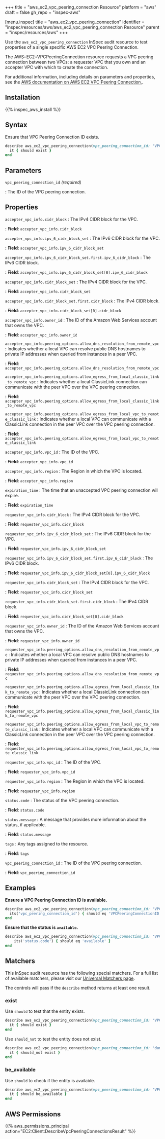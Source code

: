 +++
title = "aws_ec2_vpc_peering_connection Resource"
platform = "aws"
draft = false
gh_repo = "inspec-aws"

[menu.inspec]
title = "aws_ec2_vpc_peering_connection"
identifier = "inspec/resources/aws/aws_ec2_vpc_peering_connection Resource"
parent = "inspec/resources/aws"
+++

Use the `aws_ec2_vpc_peering_connection` InSpec audit resource to test properties of a single specific AWS EC2 VPC Peering Connection.

The AWS::EC2::VPCPeeringConnection resource requests a VPC peering connection between two VPCs: a requester VPC that you own and an accepter VPC with which to create the connection.

For additional information, including details on parameters and properties, see the [AWS documentation on AWS EC2 VPC Peering Connection.](https://docs.aws.amazon.com/AWSCloudFormation/latest/UserGuide/aws-resource-ec2-vpcpeeringconnection.html).

## Installation

{{% inspec_aws_install %}}

## Syntax

Ensure that VPC Peering Connection ID exists.

```ruby
describe aws_ec2_vpc_peering_connection(vpc_peering_connection_id: 'VPCPeeringConnectionID') do
  it { should exist }
end
```

## Parameters

`vpc_peering_connection_id` _(required)_

: The ID of the VPC peering connection.

## Properties

`accepter_vpc_info.cidr_block`
: The IPv4 CIDR block for the VPC.

: **Field**: `accepter_vpc_info.cidr_block`

`accepter_vpc_info.ipv_6_cidr_block_set`
: The IPv6 CIDR block for the VPC.

: **Field**: `accepter_vpc_info.ipv_6_cidr_block_set`

`accepter_vpc_info.ipv_6_cidr_block_set.first.ipv_6_cidr_block`
: The IPv6 CIDR block.

: **Field**: `accepter_vpc_info.ipv_6_cidr_block_set[0].ipv_6_cidr_block`

`accepter_vpc_info.cidr_block_set`
: The IPv4 CIDR block for the VPC.

: **Field**: `accepter_vpc_info.cidr_block_set`

`accepter_vpc_info.cidr_block_set.first.cidr_block`
: The IPv4 CIDR block.

: **Field**: `accepter_vpc_info.cidr_block_set[0].cidr_block`

`accepter_vpc_info.owner_id`
: The ID of the Amazon Web Services account that owns the VPC.

: **Field**: `accepter_vpc_info.owner_id`

`accepter_vpc_info.peering_options.allow_dns_resolution_from_remote_vpc`
: Indicates whether a local VPC can resolve public DNS hostnames to private IP addresses when queried from instances in a peer VPC.

: **Field**: `accepter_vpc_info.peering_options.allow_dns_resolution_from_remote_vpc`

`accepter_vpc_info.peering_options.allow_egress_from_local_classic_link_to_remote_vpc`
: Indicates whether a local ClassicLink connection can communicate with the peer VPC over the VPC peering connection.

: **Field**: `accepter_vpc_info.peering_options.allow_egress_from_local_classic_link_to_remote_vpc`

`accepter_vpc_info.peering_options.allow_egress_from_local_vpc_to_remote_classic_link`
: Indicates whether a local VPC can communicate with a ClassicLink connection in the peer VPC over the VPC peering connection.

: **Field**: `accepter_vpc_info.peering_options.allow_egress_from_local_vpc_to_remote_classic_link`

`accepter_vpc_info.vpc_id`
: The ID of the VPC.

: **Field**: `accepter_vpc_info.vpc_id`

`accepter_vpc_info.region`
: The Region in which the VPC is located.

: **Field**: `accepter_vpc_info.region`

`expiration_time`
: The time that an unaccepted VPC peering connection will expire.

: **Field**: `expiration_time`

`requester_vpc_info.cidr_block`
: The IPv4 CIDR block for the VPC.

: **Field**: `requester_vpc_info.cidr_block`

`requester_vpc_info.ipv_6_cidr_block_set`
: The IPv6 CIDR block for the VPC.

: **Field**: `requester_vpc_info.ipv_6_cidr_block_set`

`requester_vpc_info.ipv_6_cidr_block_set.first.ipv_6_cidr_block`
: The IPv6 CIDR block.

: **Field**: `requester_vpc_info.ipv_6_cidr_block_set[0].ipv_6_cidr_block`

`requester_vpc_info.cidr_block_set`
: The IPv4 CIDR block for the VPC.

: **Field**: `requester_vpc_info.cidr_block_set`

`requester_vpc_info.cidr_block_set.first.cidr_block`
: The IPv4 CIDR block.

: **Field**: `requester_vpc_info.cidr_block_set[0].cidr_block`

`requester_vpc_info.owner_id`
: The ID of the Amazon Web Services account that owns the VPC.

: **Field**: `requester_vpc_info.owner_id`

`requester_vpc_info.peering_options.allow_dns_resolution_from_remote_vpc`
: Indicates whether a local VPC can resolve public DNS hostnames to private IP addresses when queried from instances in a peer VPC.

: **Field**: `requester_vpc_info.peering_options.allow_dns_resolution_from_remote_vpc`

`requester_vpc_info.peering_options.allow_egress_from_local_classic_link_to_remote_vpc`
: Indicates whether a local ClassicLink connection can communicate with the peer VPC over the VPC peering connection.

: **Field**: `requester_vpc_info.peering_options.allow_egress_from_local_classic_link_to_remote_vpc`

`requester_vpc_info.peering_options.allow_egress_from_local_vpc_to_remote_classic_link`
: Indicates whether a local VPC can communicate with a ClassicLink connection in the peer VPC over the VPC peering connection.

: **Field**: `requester_vpc_info.peering_options.allow_egress_from_local_vpc_to_remote_classic_link`

`requester_vpc_info.vpc_id`
: The ID of the VPC.

: **Field**: `requester_vpc_info.vpc_id`

`requester_vpc_info.region`
: The Region in which the VPC is located.

: **Field**: `requester_vpc_info.region`

`status.code`
: The status of the VPC peering connection.

: **Field**: `status.code`

`status.message`
: A message that provides more information about the status, if applicable.

: **Field**: `status.message`

`tags`
: Any tags assigned to the resource.

: **Field**: `tags`

`vpc_peering_connection_id`
: The ID of the VPC peering connection.

: **Field**: `vpc_peering_connection_id`

## Examples

**Ensure a VPC Peering Connection ID is available.**

```ruby
describe aws_ec2_vpc_peering_connection(vpc_peering_connection_id: 'VPCPeeringConnectionID') do
  its('vpc_peering_connection_id') { should eq 'VPCPeeringConnectionID' }
end
```

**Ensure that the status is `available`.**

```ruby
describe aws_ec2_vpc_peering_connection(vpc_peering_connection_id: 'VPCPeeringConnectionID') do
    its('status.code') { should eq 'available' }
end
```

## Matchers

This InSpec audit resource has the following special matchers. For a full list of available matchers, please visit our [Universal Matchers page](https://www.inspec.io/docs/reference/matchers/).

The controls will pass if the `describe` method returns at least one result.

### exist

Use `should` to test that the entity exists.

```ruby
describe aws_ec2_vpc_peering_connection(vpc_peering_connection_id: 'VPCPeeringConnectionID') do
  it { should exist }
end
```

Use `should_not` to test the entity does not exist.

```ruby
describe aws_ec2_vpc_peering_connection(vpc_peering_connection_id: 'dummy') do
  it { should_not exist }
end
```

### be_available

Use `should` to check if the entity is available.

```ruby
describe aws_ec2_vpc_peering_connection(vpc_peering_connection_id: 'VPCPeeringConnectionID') do
  it { should be_available }
end
```

## AWS Permissions

{{% aws_permissions_principal action="EC2:Client:DescribeVpcPeeringConnectionsResult" %}}
